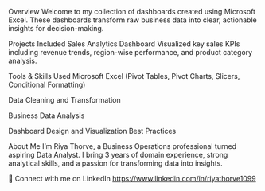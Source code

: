Overview
Welcome to my collection of dashboards created using Microsoft Excel.
These dashboards transform raw business data into clear, actionable insights for decision-making.

Projects Included
Sales Analytics Dashboard
Visualized key sales KPIs including revenue trends, region-wise performance, and product category analysis.

Tools & Skills Used
Microsoft Excel (Pivot Tables, Pivot Charts, Slicers, Conditional Formatting)

Data Cleaning and Transformation

Business Data Analysis

Dashboard Design and Visualization Best Practices

About Me
I’m Riya Thorve, a Business Operations professional turned aspiring Data Analyst.
I bring 3 years of domain experience, strong analytical skills, and a passion for transforming data into insights.

🔗 Connect with me on LinkedIn https://www.linkedin.com/in/riyathorve1099


